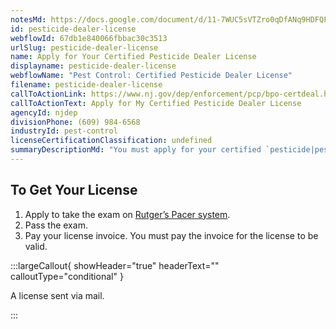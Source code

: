 ```yaml
---
notesMd: https://docs.google.com/document/d/11-7WUC5sVTZro0qDfANq9HDFQF59kfpA9Q1e198x4AU/edit?tab=t.0#heading=h.2spjb7tj915i
id: pesticide-dealer-license
webflowId: 67db1e840066fbbac30c3513
urlSlug: pesticide-dealer-license
name: Apply for Your Certified Pesticide Dealer License
displayname: pesticide-dealer-license
webflowName: "Pest Control: Certified Pesticide Dealer License"
filename: pesticide-dealer-license
callToActionLink: https://www.nj.gov/dep/enforcement/pcp/bpo-certdeal.htm
callToActionText: Apply for My Certified Pesticide Dealer License
agencyId: njdep
divisionPhone: (609) 984-6568
industryId: pest-control
licenseCertificationClassification: undefined
summaryDescriptionMd: "You must apply for your certified `pesticide|pesticide` dealer license if you sell `restricted use pesticide|restricted-use-pesticides` products. "
---
```


## To Get Your License

1. Apply to take the exam on [Rutger’s Pacer system](http://pacer.rutgers.edu).
2. Pass the exam.
3. Pay your license invoice. You must pay the invoice for the license to be valid.

:::largeCallout{ showHeader="true" headerText="" calloutType="conditional" }

A license sent via mail.

:::
